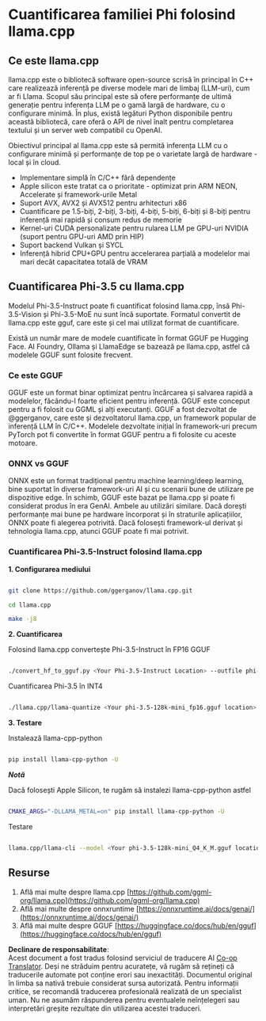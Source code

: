 <!--
CO_OP_TRANSLATOR_METADATA:
{
  "original_hash": "462bddc47427d8785f3c9fd817b346fe",
  "translation_date": "2025-07-16T22:12:07+00:00",
  "source_file": "md/01.Introduction/04/UsingLlamacppQuantifyingPhi.md",
  "language_code": "ro"
}
-->
# **Cuantificarea familiei Phi folosind llama.cpp**

## **Ce este llama.cpp**

llama.cpp este o bibliotecă software open-source scrisă în principal în C++ care realizează inferență pe diverse modele mari de limbaj (LLM-uri), cum ar fi Llama. Scopul său principal este să ofere performanțe de ultimă generație pentru inferența LLM pe o gamă largă de hardware, cu o configurare minimă. În plus, există legături Python disponibile pentru această bibliotecă, care oferă o API de nivel înalt pentru completarea textului și un server web compatibil cu OpenAI.

Obiectivul principal al llama.cpp este să permită inferența LLM cu o configurare minimă și performanțe de top pe o varietate largă de hardware - local și în cloud.

- Implementare simplă în C/C++ fără dependențe
- Apple silicon este tratat ca o prioritate - optimizat prin ARM NEON, Accelerate și framework-urile Metal
- Suport AVX, AVX2 și AVX512 pentru arhitecturi x86
- Cuantificare pe 1.5-biți, 2-biți, 3-biți, 4-biți, 5-biți, 6-biți și 8-biți pentru inferență mai rapidă și consum redus de memorie
- Kernel-uri CUDA personalizate pentru rularea LLM pe GPU-uri NVIDIA (suport pentru GPU-uri AMD prin HIP)
- Suport backend Vulkan și SYCL
- Inferență hibrid CPU+GPU pentru accelerarea parțială a modelelor mai mari decât capacitatea totală de VRAM

## **Cuantificarea Phi-3.5 cu llama.cpp**

Modelul Phi-3.5-Instruct poate fi cuantificat folosind llama.cpp, însă Phi-3.5-Vision și Phi-3.5-MoE nu sunt încă suportate. Formatul convertit de llama.cpp este gguf, care este și cel mai utilizat format de cuantificare.

Există un număr mare de modele cuantificate în format GGUF pe Hugging Face. AI Foundry, Ollama și LlamaEdge se bazează pe llama.cpp, astfel că modelele GGUF sunt folosite frecvent.

### **Ce este GGUF**

GGUF este un format binar optimizat pentru încărcarea și salvarea rapidă a modelelor, făcându-l foarte eficient pentru inferență. GGUF este conceput pentru a fi folosit cu GGML și alți executanți. GGUF a fost dezvoltat de @ggerganov, care este și dezvoltatorul llama.cpp, un framework popular de inferență LLM în C/C++. Modelele dezvoltate inițial în framework-uri precum PyTorch pot fi convertite în format GGUF pentru a fi folosite cu aceste motoare.

### **ONNX vs GGUF**

ONNX este un format tradițional pentru machine learning/deep learning, bine suportat în diverse framework-uri AI și cu scenarii bune de utilizare pe dispozitive edge. În schimb, GGUF este bazat pe llama.cpp și poate fi considerat produs în era GenAI. Ambele au utilizări similare. Dacă dorești performanțe mai bune pe hardware încorporat și în straturile aplicațiilor, ONNX poate fi alegerea potrivită. Dacă folosești framework-ul derivat și tehnologia llama.cpp, atunci GGUF poate fi mai potrivit.

### **Cuantificarea Phi-3.5-Instruct folosind llama.cpp**

**1. Configurarea mediului**


```bash

git clone https://github.com/ggerganov/llama.cpp.git

cd llama.cpp

make -j8

```


**2. Cuantificarea**

Folosind llama.cpp convertește Phi-3.5-Instruct în FP16 GGUF


```bash

./convert_hf_to_gguf.py <Your Phi-3.5-Instruct Location> --outfile phi-3.5-128k-mini_fp16.gguf

```

Cuantificarea Phi-3.5 în INT4


```bash

./llama.cpp/llama-quantize <Your phi-3.5-128k-mini_fp16.gguf location> ./gguf/phi-3.5-128k-mini_Q4_K_M.gguf Q4_K_M

```


**3. Testare**

Instalează llama-cpp-python


```bash

pip install llama-cpp-python -U

```

***Notă*** 

Dacă folosești Apple Silicon, te rugăm să instalezi llama-cpp-python astfel


```bash

CMAKE_ARGS="-DLLAMA_METAL=on" pip install llama-cpp-python -U

```

Testare 


```bash

llama.cpp/llama-cli --model <Your phi-3.5-128k-mini_Q4_K_M.gguf location> --prompt "<|user|>\nCan you introduce .NET<|end|>\n<|assistant|>\n"  --gpu-layers 10

```



## **Resurse**

1. Află mai multe despre llama.cpp [https://github.com/ggml-org/llama.cpp](https://github.com/ggml-org/llama.cpp)
2. Află mai multe despre onnxruntime [https://onnxruntime.ai/docs/genai/](https://onnxruntime.ai/docs/genai/)
3. Află mai multe despre GGUF [https://huggingface.co/docs/hub/en/gguf](https://huggingface.co/docs/hub/en/gguf)

**Declinare de responsabilitate**:  
Acest document a fost tradus folosind serviciul de traducere AI [Co-op Translator](https://github.com/Azure/co-op-translator). Deși ne străduim pentru acuratețe, vă rugăm să rețineți că traducerile automate pot conține erori sau inexactități. Documentul original în limba sa nativă trebuie considerat sursa autorizată. Pentru informații critice, se recomandă traducerea profesională realizată de un specialist uman. Nu ne asumăm răspunderea pentru eventualele neînțelegeri sau interpretări greșite rezultate din utilizarea acestei traduceri.
